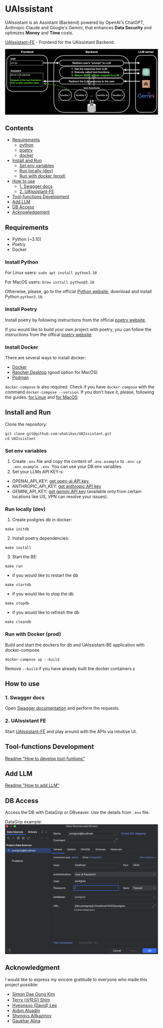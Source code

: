 # UAIssistant

UAIssistant is an Assistant (Backend) powered by OpenAI's ChatGPT, Anthropic Claude and Google's Gemini, that enhances **Data Security** and optimizes **Money** and **Time** costs.

[UAIssistant-FE](https://github.com/uhatikus/UAIssistant-FE) - Frontend for the UAIssistant Backend.

![UAIssistant scheme](readmedia/scheme_3.png)

## Contents

- [Requirements](#requirements)
  - [python](#install-python)
  - [poetry](#install-poetry)
  - [docker](#install-docker)
- [Install and Run](#install-and-run)
  - [Set env variables](#set-env-variables)
  - [Run locally (dev)](#run-locally-dev)
  - [Run with docker (prod)](#run-with-docker-prod)
- [How to use](#how-to-use)
  - [1. Swagger docs](#1-swagger-docs)
  - [2. UAIssistant-FE](#2-uaissistant-fe)
- [Tool-functions Development](#tool-functions-development)
- [Add LLM](#add-llm)
- [DB Access](#db-access)
- [Acknowledgement](#acknowledgement)

## Requirements

- Python (~3.10)
- Poetry
- Docker

### Install Python

For Linux users: `sudo apt install python3.10`

For MacOS users: `brew install python@3.10`

Otherwise, please, go to the official [Python website](https://www.python.org/downloads/), download and install Python `python3.10`.

### Install Poetry

Install poetry by following instructions from the official [poetry website](https://python-poetry.org/docs/).

If you would like to build your own project with poetry, you can follow the instructions from the offical [poetry website](https://python-poetry.org/docs/basic-usage/).

### Install Docker

There are several ways to install docker:

- [Docker](https://docs.docker.com/engine/install/)
- [Rancher Desktop](https://rancherdesktop.io/) (good option for MacOS)
- [Podman](https://podman.io/)

`docker-compose` is also required. Check if you have `docker-compose` with the command `docker-compose --version`. If you don't have it, please, following the guides: [for Linux](https://docs.docker.com/compose/install/linux/) and [for MacOS](https://www.ionos.com/digitalguide/server/configuration/docker-compose-on-mac/):

## Install and Run

Clone the repository:

```
git clone git@github.com:uhatikus/UAIssistant.git
cd UAIssistant
```

### Set env variables

1. Create `.env` file and copy the content of `.env.example` to `.env`: `cp .env.example .env`. You can use your DB env variables.
2. Set your LLMs API KEY-s:

- OPENAI_API_KEY: [get open-ai API key](https://platform.openai.com/api-keys),
- ANTHROPIC_API_KEY: [get anthropic API key](https://console.anthropic.com/settings/keys)
- GEMINI_API_KEY: [get gemini API key](https://aistudio.google.com/app/apikey) (available only from certain locations like US, VPN can resolve your issues).

### Run locally (dev)

1. Create postgres db in docker:

```
make initdb
```

2. Install poetry dependencies:

```
make install
```

3. Start the BE:

```
make run
```

- if you would like to restart the db

```
make startdb
```

- if you would like to stop the db

```
make stopdb
```

- if you would like to refresh the db

```
make cleandb
```

### Run with Docker (prod)

Build and start the dockers for db and UAIssistant-BE application with docker-compose

```
docker-compose up --build
```

Remove `--build` if you have already built the docker containers.s

## How to use

### 1. Swagger docs

Open [Swagger documentation](http://0.0.0.0:8000/docs#/) and perform the requests.

### 2. UAIssistant FE

Start [UAIssistant-FE](https://github.com/uhatikus/UAIssistant-FE) and play around with the APIs via intuitive UI.

## Tool-functions Development

[Readme "How to develop tool-funtions"](uaissistant/tool_factory/README.md)

## Add LLM

[Readme "How to add LLM"](uaissistant/llms/README.md)

## DB Access

Access the DB with DataGrip or DBveaver. Use the details from `.env` file.

DataGrip example:
![DataGrip DB connection](readmedia/datagrip.png)

## Acknowledgment

I would like to express my sincere gratitude to everyone who made this project possible:

- [Simon Dae Oong Kim](https://www.linkedin.com/in/simondkim/)
- [Terry (심탁길) Shim](https://www.linkedin.com/in/terry-shim-82660a50/)
- [Hyeonsoo (David) Lee](https://www.linkedin.com/in/civilizeddev/)
- [Aidyn Aluadin](https://www.linkedin.com/in/aaidyn/)
- [Shyngys Aitkazinov](https://www.linkedin.com/in/shyngys-aitkazinov-00496b193/)
- [Gaukhar Alina](https://www.linkedin.com/in/gaukhar-alina/)
